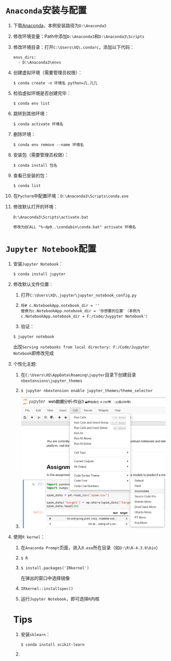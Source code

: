 # `Anaconda`安装与配置

1. 下载[Anaconda](https://www.anaconda.com/download/)，本例安装路径为`D:\Anaconda3`

2. 修改环境变量：Path中添加`D:\Anaconda3`和`D:\Anaconda3\Scripts`

3. 修改环境目录：打开`C:\Users\XQ\.condarc`，添加以下代码：

   ```
   envs_dirs:
     - D:\Anaconda3\envs
   ```

4. 创建虚拟环境（需要管理员权限）：

   ```
   $ conda create -n 环境名 python=几.几几
   ```

5. 检验虚拟环境是否创建完毕：

   ```
   $ conda env list
   ```

6. 跳转到其他环境：

   ```
   $ conda activate 环境名
   ```

7. 删除环境：

   ```
   $ conda env remove --name 环境名
   ```

8. 安装包（需要管理员权限）：

   ```
   $ conda install 包名
   ```

9. 查看已安装的包：

   ```
   $ conda list
   ```

10. 在`Pycharm`中配置环境：`D:\Anaconda3\Scripts\conda.exe`

11. 修改默认打开的环境：

    `D:\Anaconda3\Scripts\activate.bat`

    ```
    修改为@CALL "%~dp0..\condabin\conda.bat" activate 环境名
    ```

# `Jupyter Notebook`配置

1. 安装`Jupyter Notebook`：

   ```
   $ conda install jupyter
   ```

2. 修改默认文件位置：

   1. 打开`C:\Users\XQ\.jupyter\jupyter_notebook_config.py`

   2. ```
      将# c.NotebookApp.notebook_dir = ''
      替换为c.NotebookApp.notebook_dir = '你想要的位置'（本例为c.NotebookApp.notebook_dir = F:/Code/Juypyter Notebook'）
      ```

   3. 验证：

   ```
   $ jupyter notebook
   ```
   出现`Serving notebooks from local directory: F:/Code/Juypyter Notebook`即修改完成

3. 个性化主题:

   1. 在`C:\Users\XQ\AppData\Roaming\jupyter`目录下创建目录`nbextensions\jupyter_themes`

   2. ```
      $ jupyter nbextension enable jupyter_themes/theme_selector
      ```

   3. <img src="Anaconda安装与环境配置_illustrations/image-20230522150605698.png" alt="image-20230522150605698" style="zoom: 67%;" />

4. 使用`R kernel`：

   1. 在`Anaconda Prompt`页面，进入`R.exe`所在目录（如`D:\R\R-4.3.0\bin`）

   2. ```
      $ R
      ```

   3. ```
      $ install.packages('IRkernel')
      ```

      在弹出的窗口中选择镜像

   4. ```
      IRkernel::installspec()
      ```

   5. 运行`Jupyter Notebook`，即可选择`R`内核

      

   # Tips

   1. 安装`sklearn`：

      ```
      $ conda install scikit-learn
      ```

   2. 
